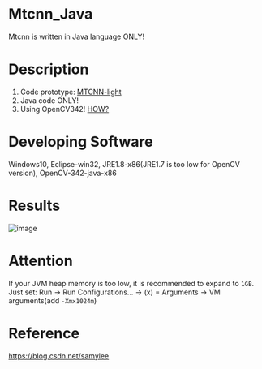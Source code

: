 # Mtcnn_Java
Mtcnn is written in Java language ONLY!

# Description
1. Code prototype: [MTCNN-light](https://github.com/AlphaQi/MTCNN-light)
2. Java code ONLY!
3. Using OpenCV342! [HOW?](https://blog.csdn.net/samylee/article/details/95619322)

# Developing Software
Windows10, Eclipse-win32, JRE1.8-x86(JRE1.7 is too low for OpenCV version), OpenCV-342-java-x86

# Results
![image](https://github.com/samylee/Mtcnn_Java/blob/master/result.jpg)

# Attention
If your JVM heap memory is too low, it is recommended to expand to `1GB`.
Just set: Run -> Run Configurations... -> (x) = Arguments -> VM arguments(add `-Xmx1024m`)

# Reference
https://blog.csdn.net/samylee
